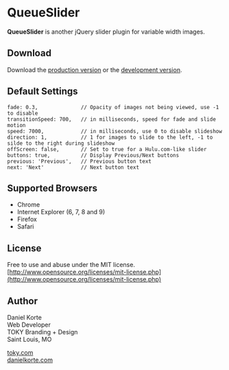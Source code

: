 # QueueSlider

**QueueSlider** is another jQuery slider plugin for variable width images.

## Download

Download the [production version][min] or the [development version][max].

[min]: https://raw.github.com/danielkorte/QueueSlider/master/jquery.queueslider.min.js
[max]: https://raw.github.com/danielkorte/QueueSlider/master/jquery.queueslider.js

## Default Settings

```
fade: 0.3,              // Opacity of images not being viewed, use -1 to disable
transitionSpeed: 700,   // in milliseconds, speed for fade and slide motion
speed: 7000,            // in milliseconds, use 0 to disable slideshow
direction: 1,           // 1 for images to slide to the left, -1 to silde to the right during slideshow
offScreen: false,       // Set to true for a Hulu.com-like slider
buttons: true,          // Display Previous/Next buttons
previous: 'Previous',   // Previous button text
next: 'Next'            // Next button text
```

## Supported Browsers

* Chrome
* Internet Explorer (6, 7, 8 and 9)
* Firefox
* Safari

## License

Free to use and abuse under the MIT license. [http://www.opensource.org/licenses/mit-license.php](http://www.opensource.org/licenses/mit-license.php)

## Author

Daniel Korte  
Web Developer  
TOKY Branding + Design  
Saint Louis, MO  

[toky.com](http://toky.com/)  
[danielkorte.com](http://danielkorte.com/)
